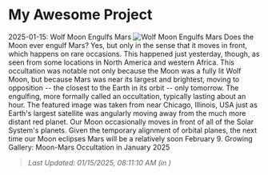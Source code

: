 # My Awesome Project

<!-- APOD Start -->
2025-01-15: Wolf Moon Engulfs Mars
![Wolf Moon Engulfs Mars](https://apod.nasa.gov/apod/image/2501/MoonMars_Sultan_960.jpg)
Does the Moon ever engulf Mars? Yes, but only in the sense that it moves in front, which happens on rare occasions.  This happened just yesterday, though, as seen from some locations in North America and western Africa.  This occultation was notable not only because the Moon was a fully lit Wolf Moon, but because Mars was near its largest and brightest, moving to opposition -- the closest to the Earth in its orbit -- only tomorrow.  The engulfing, more formally called an occultation, typically lasting about an hour. The featured image was taken from near Chicago, Illinois, USA just as Earth's largest satellite was angularly moving away from the much more distant red planet. Our  Moon occasionally moves in front of all of the Solar System's planets.  Given the temporary alignment of orbital planes, the next time our Moon eclipses Mars will be a relatively soon February 9.   Growing Gallery: Moon-Mars Occultation in January 2025
> _Last Updated: 01/15/2025, 08:11:10 AM (in )_
<!-- APOD End -->
